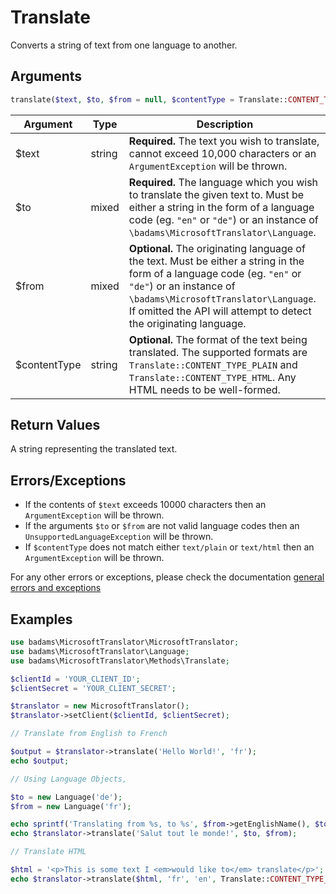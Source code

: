 
Translate
==========

Converts a string of text from one language to another.

## Arguments

```php 
translate($text, $to, $from = null, $contentType = Translate::CONTENT_TYPE_PLAIN)
```

| Argument     | Type    | Description |
| -------------| ------- | ----------- |
| $text        | string  | **Required.** The text you wish to translate, cannot exceed 10,000 characters or an `ArgumentException` will be thrown. |
| $to          | mixed   | **Required.** The language which you wish to translate the given text to. Must be either a string in the form of a language code (eg. `"en"` or `"de"`) or an instance of `\badams\MicrosoftTranslator\Language`. |
| $from        | mixed   | **Optional.** The originating language of the text. Must be either a string in the form of a language code (eg. `"en"` or `"de"`) or an instance of `\badams\MicrosoftTranslator\Language`. If omitted the API will attempt to detect the originating language. |
| $contentType | string  | **Optional.** The format of the text being translated. The supported formats are `Translate::CONTENT_TYPE_PLAIN` and `Translate::CONTENT_TYPE_HTML`. Any HTML needs to be well-formed. 


## Return Values

A string representing the translated text.

## Errors/Exceptions

- If the contents of `$text` exceeds 10000 characters then an `ArgumentException` will be thrown.
- If the arguments `$to` or `$from` are not valid language codes then an `UnsupportedLanguageException` will be thrown.
- If `$contentType` does not match either `text/plain` or `text/html` then an `ArgumentException` will be thrown.

For any other errors or exceptions, please check the documentation [general errors and exceptions](errors.md)

## Examples

```php
use badams\MicrosoftTranslator\MicrosoftTranslator;
use badams\MicrosoftTranslator\Language;
use badams\MicrosoftTranslator\Methods\Translate;

$clientId = 'YOUR_CLIENT_ID';
$clientSecret = 'YOUR_CLIENT_SECRET';

$translator = new MicrosoftTranslator();
$translator->setClient($clientId, $clientSecret);

// Translate from English to French

$output = $translator->translate('Hello World!', 'fr');
echo $output;

// Using Language Objects,

$to = new Language('de');
$from = new Language('fr');

echo sprintf('Translating from %s, to %s', $from->getEnglishName(), $to->getEnglishName());
echo $translator->translate('Salut tout le monde!', $to, $from);

// Translate HTML

$html = '<p>This is some text I <em>would like to</em> translate</p>';
echo $translator->translate($html, 'fr', 'en', Translate::CONTENT_TYPE_HTML);

```